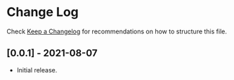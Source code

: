 # Change Log

Check [Keep a Changelog](http://keepachangelog.com/) for recommendations on how to structure this file.

## [0.0.1] - 2021-08-07

- Initial release.
